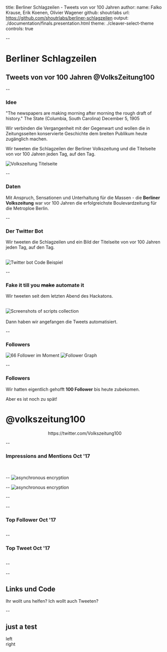 title: Berliner Schlagzeilen - Tweets von vor 100 Jahren
author:
	name: Falko Krause, Erik Koenen, Olivier Wagener
	github: shoutrlabs
	url: https://github.com/shoutrlabs/berliner-schlagzeilen
output: ./documentation/finals.presentation.html
theme: ./cleaver-select-theme
controls: true

--

# Berliner Schlagzeilen

## Tweets von vor 100 Jahren @VolksZeitung100

--
### Idee
"The newspapers are making morning after morning the rough draft of history."
The State (Columbia, South Carolina) December 5, 1905

Wir verbinden die Vergangenheit mit der Gegenwart und wollen die in Zeitungsseiten konservierte Geschichte dem breiten Publikum heute zugänglich machen.

Wir tweeten die Schlagzeilen der Berliner Volkszeitung und die Titelseite von vor 100 Jahren jeden Tag, auf den Tag.

<img src="img/1917-11-01.0.png" alt="Volkszeitung Titelseite">

--
### Daten
Mit Anspruch, Sensationen und Unterhaltung für die Massen - die **Berliner Volkszeitung** war vor 100 Jahren die erfolgreichste Boulevardzeitung für die Metroploe Berlin.

--
### Der Twitter Bot
Wir tweeten die Schlagzeilen und ein Bild der Titelseite von vor 100 Jahren jeden Tag, auf den Tag.
<div>&nbsp;</div>
<img src="img/code.example.png" alt="Twitter bot Code Beispiel">

--
### Fake it till you ~~make~~ automate it
Wir tweeten seit dem letzten Abend des Hackatons.

<div>&nbsp;</div>
<img src="img/our-scripts.png" alt="Screenshots of scripts collection">
<div>&nbsp;</div>
Dann haben wir angefangen die Tweets automatisiert.

--
### Followers
<img src="img/follower.number.png" alt="66 Follower im Moment">
<img src="img/followers.png" alt="Follower Graph">

--
### Followers
Wir hatten eigentlich gehofft **100 Follower** bis heute zubekomen.

Aber es ist noch zu spät!

# @volkszeitung100

<div style="text-align: center;">
https://twitter.com/Volkszeitung100
</div>

--
### Impressions and Mentions Oct '17
<div>&nbsp;</div>
<div>&nbsp;</div>
<div class="left">
	<img src="img/impressions.png" alt="">
</div>
<div class="right">
	<img src="img/mentions.png" alt="">
</div>
--
<img src="img/mentions-follower.png" alt="asynchronous encryption">

--
<img src="img/profiel-mentions.last28d.png" alt="asynchronous encryption">

--
<img src="img/summary.oct17.png" alt="">

--
### Top Follower Oct '17
<img src="img/top-follower.oct17.png" alt="">

--
### Top Tweet Oct '17
<img src="img/top-tweet.oct17.png" alt="">

--
<img src="img/tweets-impressions.png" alt="">

--
## Links und Code
Ihr wollt uns helfen? Ich wollt auch Tweeten? 


--
## just a test
<div class="left">
	left
</div>
<div class="right">
	right
</div>

